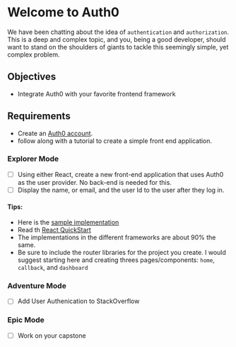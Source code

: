 # Welcome to Auth0

We have been chatting about the idea of `authentication` and `authorization`. This is a deep and complex topic, and you, being a good developer, should want to stand on the shoulders of giants to tackle this seemingly simple, yet complex problem.

## Objectives

- Integrate Auth0 with your favorite frontend framework

## Requirements

- Create an [Auth0 account](https://auth0.com).
- follow along with a tutorial to create a simple front end application.

### Explorer Mode

- [ ] Using either React, create a new front-end application that uses Auth0 as the user provider. No back-end is needed for this.
- [ ] Display the name, or email, and the user Id to the user after they log in.

#### Tips:

- Here is the [sample implementation](https://github.com/mdewey/PlacesIHaveBeen)
- Read th [React QuickStart](https://auth0.com/docs/quickstart/spa/react)
- The implementations in the different frameworks are about 90% the same.
- Be sure to include the router libraries for the project you create. I would suggest starting here and creating threes pages/components: `home`, `callback`, and `dashboard`

### Adventure Mode

- [ ] Add User Authenication to StackOverflow

### Epic Mode

- [ ] Work on your capstone
